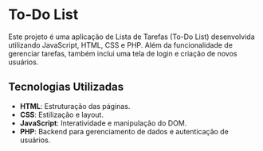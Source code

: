 # To-Do List

Este projeto é uma aplicação de Lista de Tarefas (To-Do List) desenvolvida utilizando JavaScript, HTML, CSS e PHP. Além da funcionalidade de gerenciar tarefas, também inclui uma tela de login e criação de novos usuários.

## Tecnologias Utilizadas

- **HTML**: Estruturação das páginas.
- **CSS**: Estilização e layout.
- **JavaScript**: Interatividade e manipulação do DOM.
- **PHP**: Backend para gerenciamento de dados e autenticação de usuários.
